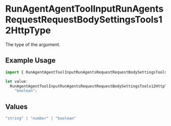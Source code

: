 # RunAgentAgentToolInputRunAgentsRequestRequestBodySettingsTools12HttpType

The type of the argument.

## Example Usage

```typescript
import { RunAgentAgentToolInputRunAgentsRequestRequestBodySettingsTools12HttpType } from "@orq-ai/node/models/operations";

let value:
  RunAgentAgentToolInputRunAgentsRequestRequestBodySettingsTools12HttpType =
    "boolean";
```

## Values

```typescript
"string" | "number" | "boolean"
```